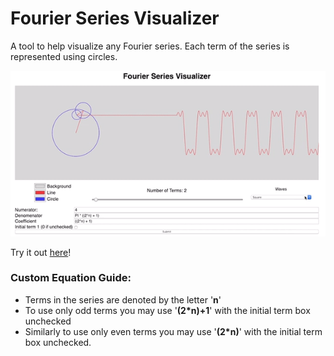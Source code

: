 # Fourier Series Visualizer

A tool to help visualize any Fourier series. Each term of the series is represented using circles. 

<div align="center">
    <img  src="./addons/readme.gif" alt="GIF of Webapp in action">
</div>

Try it out [here](https://nasirkhalid24.github.io/Custom-Fourier-Series-Visualizer/)!

### Custom Equation Guide:

- Terms in the series are denoted by the letter '**n**'
- To use only odd terms you may use '**(2*n)+1**' with the initial term box unchecked
- Similarly to use only even terms you may use '**(2*n)**' with the initial term box unchecked.